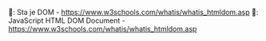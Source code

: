 📖: Sta je DOM - https://www.w3schools.com/whatis/whatis_htmldom.asp
📖: JavaScript HTML DOM Document - https://www.w3schools.com/whatis/whatis_htmldom.asp
